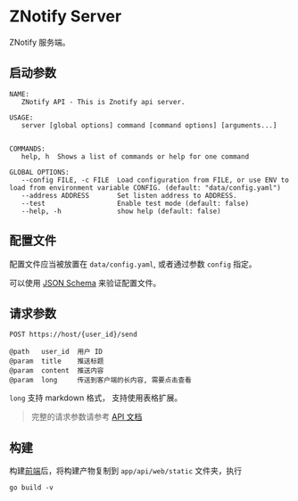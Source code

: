 # ZNotify Server

ZNotify 服务端。

## 启动参数

```shell
NAME:
   ZNotify API - This is Znotify api server.

USAGE:
   server [global options] command [command options] [arguments...]


COMMANDS:
   help, h  Shows a list of commands or help for one command

GLOBAL OPTIONS:
   --config FILE, -c FILE  Load configuration from FILE, or use ENV to load from environment variable CONFIG. (default: "data/config.yaml")
   --address ADDRESS       Set listen address to ADDRESS.
   --test                  Enable test mode (default: false)
   --help, -h              show help (default: false)
```

## 配置文件

配置文件应当被放置在 `data/config.yaml`, 或者通过参数 `config` 指定。

可以使用 [JSON Schema](https://raw.githubusercontent.com/ZNotify/server/master/docs/schema.json) 来验证配置文件。

## 请求参数
```
POST https://host/{user_id}/send

@path   user_id  用户 ID
@param  title    推送标题
@param  content  推送内容
@param  long     传送到客户端的长内容, 需要点击查看
```

`long` 支持 markdown 格式， 支持使用表格扩展。

> 完整的请求参数请参考 [API 文档](https://push.learningman.top/docs)

## 构建
构建[前端](https://github.com/ZNotify/frontend)后，将构建产物复制到 `app/api/web/static` 文件夹，执行
```shell
go build -v
```

